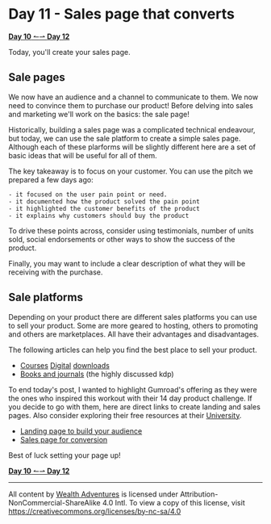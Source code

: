 # Day 11 - Sales page that converts

[**Day 10** ↼](21Q1_Day10.md)[⇀ **Day 12**](21Q1_Day12.md)

Today, you'll create your sales page.

## Sale pages

We now have an audience and a channel to communicate to them. We now need to convince them to purchase our product! Before delving into sales and marketing we'll work on the basics: the sale page!

Historically, building a sales page was a complicated technical endeavour, but today, we can use the sale platform to create a simple sales page. Although each of these plarforms will be slightly different here are a set of basic ideas that will be useful for all of them.

The key takeaway is to focus on your customer. You can use the pitch we prepared a few days ago:

    - it focused on the user pain point or need.
    - it documented how the product solved the pain point
    - it highlighted the customer benefits of the product
    - it explains why customers should buy the product

To drive these points across, consider using testimonials, number of units sold, social endorsements or other ways to show the success of the product.

Finally, you may want to include a clear description of what they will be receiving with the purchase.

## Sale platforms

Depending on your product there are different sales platforms you can use to sell your product. Some are more geared to hosting, others to promoting and others are marketplaces. All have their advantages and disadvantages.

The following articles can help you find the best place to sell your product.

- [Courses](https://www.emailvendorselection.com/best-online-course-platforms/)
[Digital](https://www.ecommerceceo.com/sell-digital-products/#top-tools-for-selling-digital-products) [downloads](https://www.shopify.com/blog/digital-products)
- [Books and journals](https://kdp.amazon.com/) (the highly discussed kdp)

To end today's post, I wanted to highlight Gumroad's offering as they were the ones who inspired this workout with their 14 day product challenge. If you decide to go with them, here are direct links to create landing and sales pages. Also consider exploring their free resources at their [University](https://gumroad.com/university).

- [Landing page to build your audience](https://gumroad.com/features/audience)
- [Sales page for conversion](https://help.gumroad.com/article/63-pre-order-products)

Best of luck setting your page up!

[**Day 10** ↼](21Q1_Day10.md)[⇀ **Day 12**](21Q1_Day12.md)

---

All content by [Wealth Adventures](https://wealthadventures.org) is licensed under Attribution-NonCommercial-ShareAlike 4.0 Intl. To view a copy of this license, visit <https://creativecommons.org/licenses/by-nc-sa/4.0>
